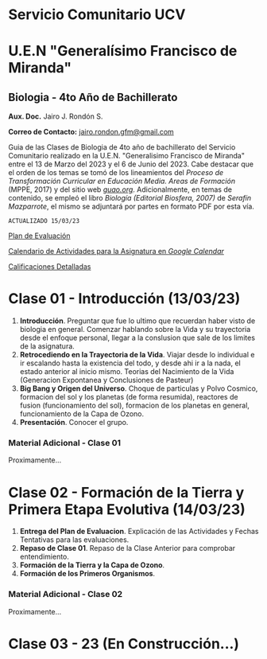 # Servicio Comunitario UCV
# U.E.N "Generalísimo Francisco de Miranda"
## Biologia - 4to Año de Bachillerato

**Aux. Doc.** Jairo J. Rondón S.

**Correo de Contacto:** jairo.rondon.gfm@gmail.com

Guia de las Clases de Biologia de 4to año de bachillerato del Servicio Comunitario realizado en la U.E.N. "Generalisimo Francisco de Miranda" entre el 13 de Marzo del 2023 y el 6 de Junio del 2023. Cabe destacar que el orden de los temas se tomó de los lineamientos del *Proceso de Transformación Curricular en Educación Media. Areas de Formación* (MPPE, 2017) y del sitio web [*guao.org*](https://guao.org/cuarto_ano/biologia). Adicionalmente, en temas de contenido, se empleó el libro *Biología (Editorial Biosfera, 2007)* de *Serafín Mazparrote*, el mismo se adjuntará por partes en formato PDF por esta vía. 

`ACTUALIZADO 15/03/23`

[Plan de Evaluación](Plan_Eval.pdf)

[Calendario de Actividades para la Asignatura en *Google Calendar*](https://calendar.google.com/calendar/embed?src=jairo.rondon.gfm%40gmail.com&ctz=America%2FCaracas)

[Calificaciones Detalladas](https://docs.google.com/spreadsheets/d/1dEX6elJxsQzoTEhX-kjFiQTtKCnsyaoQBF-lZcFot2M/edit?usp=sharing)

# Clase 01 - Introducción (13/03/23)

1. **Introducción**. Preguntar que fue lo ultimo que recuerdan haber visto de biologia en general. Comenzar hablando sobre la Vida y su trayectoria desde el enfoque personal, llegar a la conslusion que sale de los limites de la asignatura.
2. **Retrocediendo en la Trayectoria de la Vida**. Viajar desde lo individual e ir escalando hasta la existencia del todo, y desde ahi ir a la nada, el estado anterior al inicio mismo. Teorias del Nacimiento de la Vida (Generacion Expontanea y Conclusiones de Pasteur) 
3. **Big Bang y Origen del Universo**. Choque de particulas y Polvo Cosmico, formacion del sol y los planetas (de forma resumida), reactores de fusion (funcionamiento del sol), formacion de los planetas en general, funcionamiento de la Capa de Ozono.
4. **Presentación**. Conocer el grupo.

### Material Adicional - Clase 01
Proximamente...

# Clase 02 - Formación de la Tierra y Primera Etapa Evolutiva (14/03/23)

1. **Entrega del Plan de Evaluacion**. Explicación de las Actividades y Fechas Tentativas para las evaluaciones.
2. **Repaso de Clase 01**. Repaso de la Clase Anterior para comprobar entendimiento.
3. **Formación de la Tierra y la Capa de Ozono**.
4. **Formación de los Primeros Organismos**.

### Material Adicional - Clase 02
Proximamente...

# Clase 03 - 23 (En Construcción...)
